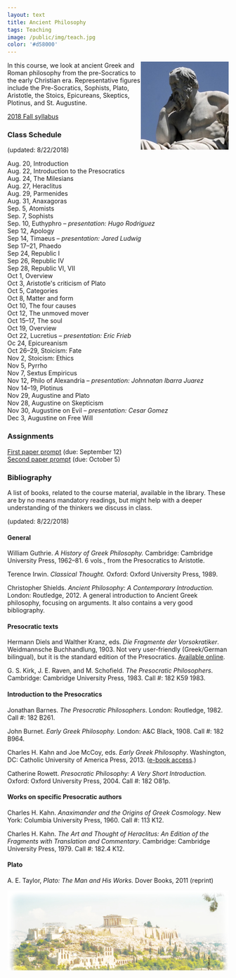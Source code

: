```yaml
---
layout: text
title: Ancient Philosophy
tags: Teaching
image: /public/img/teach.jpg
color: '#d58000'
---
```


<img class="img-single" align="right" src="/public/img/greek.jpg" width="200">

In this course, we look at ancient Greek and Roman philosophy from the pre-Socratics to the early Christian era. Representative figures include the Pre-Socratics, Sophists, Plato, Aristotle, the Stoics, Epicureans, Skeptics, Plotinus, and St. Augustine.


<a href="http://zitavtoth.com/2_teaching/Ancient2018.pdf">2018 Fall syllabus</a>



### Class Schedule
(updated: 8/22/2018)

Aug. 20, Introduction
<br> Aug. 22, Introduction to the Presocratics
<br> Aug. 24, The Milesians
<br> Aug. 27, Heraclitus
<br> Aug. 29, Parmenides
<br> Aug. 31, Anaxagoras
<br> Sep. 5, Atomists
<br> Sep. 7, Sophists
<br> Sep. 10, Euthyphro – *presentation: Hugo Rodriguez*
<br> Sep 12, Apology
<br> Sep 14, Timaeus – *presentation: Jared Ludwig*
<br> Sep 17–21, Phaedo
<br> Sep 24, Republic I
<br> Sep 26, Republic IV
<br> Sep 28, Republic VI, VII
<br> Oct 1, Overview
<br> Oct 3, Aristotle's criticism of Plato
<br> Oct 5, Categories
<br> Oct 8, Matter and form
<br> Oct 10, The four causes
<br> Oct 12, The unmoved mover
<br> Oct 15–17, The soul
<br> Oct 19, Overview
<br> Oct 22, Lucretius – *presentation: Eric Frieb*
<br> Oc 24, Epicureanism
<br> Oct 26–29, Stoicism: Fate
<br> Nov 2, Stoicism: Ethics
<br> Nov 5, Pyrrho
<br> Nov 7, Sextus Empiricus
<br> Nov 12, Philo of Alexandria – *presentation: Johnnatan Ibarra Juarez*
<br> Nov 14–19, Plotinus
<br> Nov 29, Augustine and Plato
<br> Nov 28, Augustine on Skepticism
<br> Nov 30, Augustine on Evil – *presentation: Cesar Gomez*
<br> Dec 3, Augustine on Free Will


### Assignments

<a href="http://zitavtoth.com/2_teaching/Ancient_1stpaper.pdf">First paper prompt</a> (due: September 12)
<br> <a href="http://zitavtoth.com/2_teaching/Ancient_2ndpaper.pdf">Second paper prompt</a> (due: October 5)


### Bibliography
A list of books, related to the course material, available in the library. These are by no means mandatory readings, but might help with a deeper understanding of the thinkers we discuss in class.

(updated: 8/22/2018)

#### General

William Guthrie. _A History of Greek Philosophy._ Cambridge: Cambridge University Press, 1962–81. 6 vols., from the Presocratics to Aristotle.

Terence Irwin. _Classical Thought._ Oxford: Oxford University Press, 1989.

Christopher Shields. *Ancient Philosophy: A Contemporary Introduction.* London: Routledge, 2012. A general introduction to Ancient Greek philosophy, focusing on arguments. It also contains a very good bibliography.

#### Presocratic texts

Hermann Diels and Walther Kranz, eds. _Die Fragmente der Vorsokratiker_. Weidmannsche Buchhandlung, 1903. Not very user-friendly (Greek/German bilingual), but it is the standard edition of the Presocratics. <a href="https://archive.org/details/diefragmenteder00krangoog" target="_blank">Available online</a>.

G. S. Kirk, J. E. Raven, and M. Schofield. *The Presocratic Philosophers*. Cambridge: Cambridge University Press, 1983. Call #: 182 K59 1983.

#### Introduction to the Presocratics

Jonathan Barnes. *The Presocratic Philosophers*. London: Routledge, 1982. Call #: 182 B261.

John Burnet. *Early Greek Philosophy.* London: A&C Black, 1908. Call #: 182 B964.

Charles H. Kahn and Joe McCoy, eds. _Early Greek Philosophy_. Washington, DC: Catholic University of America Press, 2013. (<a href="https://kc-towers.searchmobius.org:443/record=b2708436~S16" target="_blank">e-book access</a>.)

Catherine Rowett. *Presocratic Philosophy: A Very Short Introduction.* Oxford: Oxford University Press, 2004. Call #: 182 O81p.


#### Works on specific Presocratic authors

Charles H. Kahn. _Anaximander and the Origins of Greek Cosmology_. New York: Columbia University Press, 1960. Call #: 113 K12.

Charles H. Kahn. _The Art and Thought of Heraclitus: An Edition of the Fragments with Translation and Commentary_. Cambridge: Cambridge University Press, 1979. Call #: 182.4 K12.

#### Plato

A. E. Taylor, _Plato: The Man and His Works._ Dover Books, 2011 (reprint)


<img class="img-single" align="left" src="/public/img/greece.jpg" width="600">
